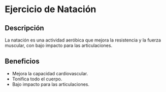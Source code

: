 # Ejercicio de Natación

## Descripción
La natación es una actividad aeróbica que mejora la resistencia y la fuerza muscular, con bajo impacto para las articulaciones.

## Beneficios
- Mejora la capacidad cardiovascular.
- Tonifica todo el cuerpo.
- Bajo impacto para las articulaciones.

